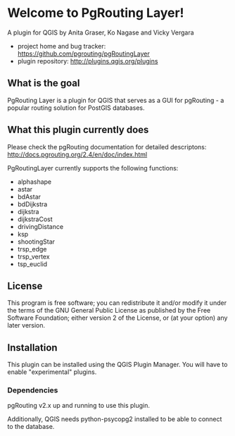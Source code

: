 # Welcome to PgRouting Layer!

A plugin for QGIS by Anita Graser, Ko Nagase and Vicky Vergara

* project home and bug tracker: https://github.com/pgrouting/pgRoutingLayer
* plugin repository: http://plugins.qgis.org/plugins


## What is the goal

PgRouting Layer is a plugin for QGIS that serves as a GUI for pgRouting - a popular routing solution for PostGIS databases.

## What this plugin currently does

Please check the pgRouting documentation for detailed descriptons: http://docs.pgrouting.org/2.4/en/doc/index.html

PgRoutingLayer currently supports the following functions:

* alphashape
* astar
* bdAstar
* bdDijkstra
* dijkstra
* dijkstraCost
* drivingDistance
* ksp
* shootingStar
* trsp_edge
* trsp_vertex
* tsp_euclid

## License

This program is free software; you can redistribute it and/or modify
it under the terms of the GNU General Public License as published by
the Free Software Foundation; either version 2 of the License, or
(at your option) any later version.

## Installation

This plugin can be installed using the QGIS Plugin Manager. You will have to enable "experimental" plugins.

### Dependencies

pgRouting v2.x up and running to use this plugin.

Additionally, QGIS needs python-psycopg2 installed to be able to connect to the database.
